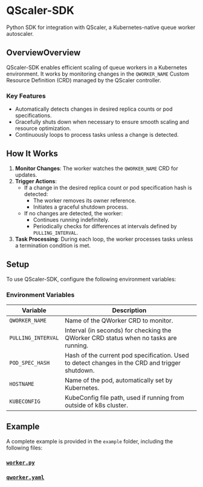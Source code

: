 # QScaler-SDK

Python SDK for integration with QScaler, a Kubernetes-native queue worker autoscaler.

## OverviewOverview

QScaler-SDK enables efficient scaling of queue workers in a Kubernetes environment. It works by monitoring changes in the `QWORKER_NAME` Custom Resource Definition (CRD) managed by the QScaler controller. 

### Key Features
- Automatically detects changes in desired replica counts or pod specifications.
- Gracefully shuts down when necessary to ensure smooth scaling and resource optimization.
- Continuously loops to process tasks unless a change is detected.

## How It Works

1. **Monitor Changes**: The worker watches the `QWORKER_NAME` CRD for updates.
2. **Trigger Actions**: 
   - If a change in the desired replica count or pod specification hash is detected:
     - The worker removes its owner reference.
     - Initiates a graceful shutdown process.
   - If no changes are detected, the worker:
     - Continues running indefinitely.
     - Periodically checks for differences at intervals defined by `PULLING_INTERVAL`.
3. **Task Processing**: During each loop, the worker processes tasks unless a termination condition is met.

## Setup

To use QScaler-SDK, configure the following environment variables:

### Environment Variables

| Variable           | Description                                                                                    |
|--------------------|------------------------------------------------------------------------------------------------|
| `QWORKER_NAME`     | Name of the QWorker CRD to monitor.                                                            |
| `PULLING_INTERVAL` | Interval (in seconds) for checking the QWorker CRD status when no tasks are running.           |
| `POD_SPEC_HASH`    | Hash of the current pod specification. Used to detect changes in the CRD and trigger shutdown. |
| `HOSTNAME`         | Name of the pod, automatically set by Kubernetes.                                              |
| `KUBECONFIG`       | KubeConfig file path, used if running from outside of k8s cluster.                              |

## Example

A complete example is provided in the `example` folder, including the following files:

### [`worker.py`](examples/worker.py)
### [`qworker.yaml`](examples/qworker.yaml)
